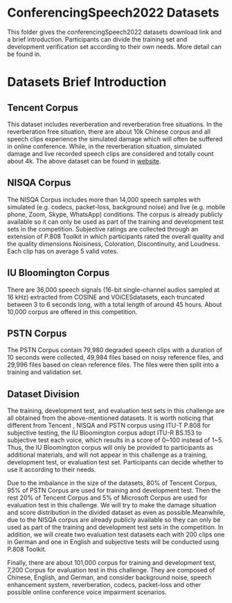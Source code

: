 # ConferencingSpeech2022 Datasets
This folder gives the conferencingSpeech2022 datasets download link and a brief introduction. Participants can divide the training set and development verification set according to their own needs. More detail can be found in.

# Datasets Brief Introduction
## Tencent Corpus
This dataset  includes reverberation and reverberation free situations. In the reverberation free situation, there are about 10k Chinese corpus and  all speech clips experience the simulated damage which will often be suffered in online conference. While, in the reverberation situation, simulated damage and live recorded speech clips are considered and totally count about 4k. The above dataset can be found in [website](https://share.weiyun.com/6Mn4bvOC).

##  NISQA Corpus
The NISQA Corpus includes more than 14,000 speech samples with simulated (e.g. codecs, packet-loss, background noise) and live (e.g. mobile phone, Zoom, Skype, WhatsApp) conditions. The corpus is already publicly available so it can only be used as part of the training and development test sets in the competition.
Subjective ratings are collected through an extension of P.808 Toolkit in which participants rated the overall quality and the quality dimensions Noisiness, Coloration, Discontinuity, and Loudness. Each clip has on average 5 valid votes.

## IU Bloomington Corpus
There are 36,000 speech signals (16-bit single-channel audios sampled at 16 kHz) extracted from COSINE  and VOiCESdatasets, each truncated between 3 to 6 seconds long, with a total length of around 45 hours.
About 10,000 corpus are offered in this competition.

## PSTN Corpus
The PSTN  Corpus contain 79,980 degraded speech clips with a duration
of 10 seconds were collected, 49,984 files based on noisy reference files, and 29,996 files based on clean reference files. The
files were then split into a training and validation set. 

## Dataset Division
The training, development test, and evaluation test sets in this challenge are all obtained from the above-mentioned datasets. It is worth noticing that 
different from Tencent , NISQA and PSTN corpus using ITU-T P.808 for subjective testing, the IU Bloomington corpus adopt ITU-R BS.153 to  subjective test each voice, which results in a score of 0~100 instead of 1~5. Thus, the IU Bloomington corpus will only  be provided to participants as additional materials, and will not appear in this challenge as a training, development test, or evaluation test set. Participants can decide whether to use it according to their needs. 

Due to  the imbalance in the size of the datasets, 80% of Tencent Corpus, 95% of PSTN Corpus  are used for training and development test. Then the rest 20% of Tencent Corpus and 5% of Microsoft Corpus are used for evaluation test in this challenge. We will try to make the damage situation  and score distribution in the divided dataset as even as possible.Meanwhile, due to the NISQA corpus are already publicly available so they can only be used as part of the training  and development test sets in the competition.
In addition, we will create two evaluation test datasets each with 200 clips one in German and one in English and subjective tests will be conducted using P.808 Toolkit. 

 Finally, there are about 101,000 corpus for training and  development test, 7,200 Corpus for evaluation test in this challenge. 
 They are composed of Chinese, English, and German, and consider background noise, speech enhancement system, reverberation, codecs, packet-loss and other possible online conference voice impairment scenarios.
